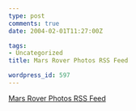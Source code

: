 ```yaml
---
type: post
comments: true
date: 2004-02-01T11:27:00Z

tags:
- Uncategorized
title: Mars Rover Photos RSS Feed

wordpress_id: 597
---
```


[Mars Rover Photos RSS Feed](http://www.markcarey.com/mars/mars-rover-photos.rdf)
